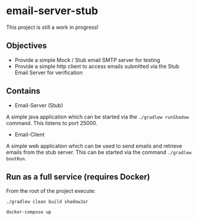 # email-server-stub

This project is still a work in progress!

## Objectives

* Provide a simple Mock / Stub email SMTP server for testing
* Provide a simple http client to access emails submitted via the Stub Email Server for verification

## Contains

* Email-Server (Stub)

A simple java application which can be started via the `./gradlew runShadow` command.
This listens to port 25000.

* Email-Client

A simple web application which can be used to send emails and retrieve emails from the stub server.
This can be started via the command `./gradlew bootRun`.

## Run as a full service (requires Docker)

From the root of the project execute:
```
./gradlew clean build shadowJar

docker-compose up
```


